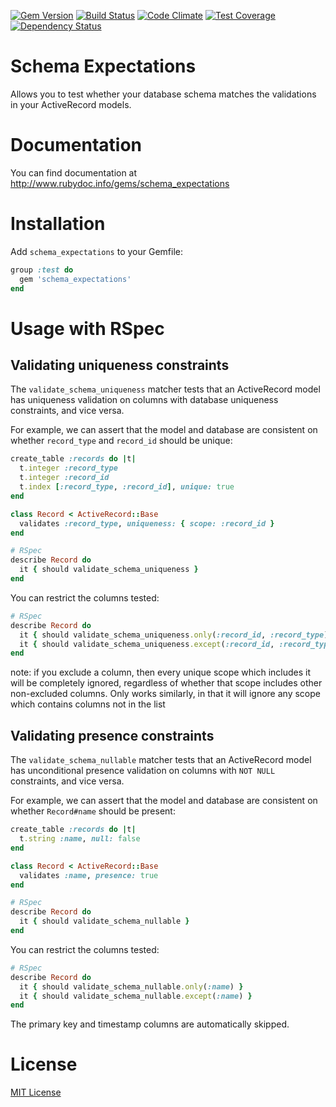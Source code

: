 [![Gem Version](https://badge.fury.io/rb/schema_expectations.svg)](https://rubygems.org/gems/schema_expectations)
[![Build Status](https://travis-ci.org/emma-borhanian/schema_expectations.svg?branch=master)](https://travis-ci.org/emma-borhanian/schema_expectations)
[![Code Climate](https://codeclimate.com/github/emma-borhanian/schema_expectations/badges/gpa.svg)](https://codeclimate.com/github/emma-borhanian/schema_expectations)
[![Test Coverage](https://codeclimate.com/github/emma-borhanian/schema_expectations/badges/coverage.svg)](https://codeclimate.com/github/emma-borhanian/schema_expectations)
[![Dependency Status](https://gemnasium.com/emma-borhanian/schema_expectations.svg)](https://gemnasium.com/emma-borhanian/schema_expectations)

# Schema Expectations

Allows you to test whether your database schema matches the validations in your ActiveRecord models.

# Documentation

You can find documentation at http://www.rubydoc.info/gems/schema_expectations

# Installation

Add `schema_expectations` to your Gemfile:

```ruby
group :test do
  gem 'schema_expectations'
end
```

# Usage with RSpec

## Validating uniqueness constraints

The `validate_schema_uniqueness` matcher tests that an ActiveRecord model
has uniqueness validation on columns with database uniqueness constraints,
and vice versa.

For example, we can assert that the model and database are consistent
on whether `record_type` and `record_id` should be unique:

```ruby
create_table :records do |t|
  t.integer :record_type
  t.integer :record_id
  t.index [:record_type, :record_id], unique: true
end

class Record < ActiveRecord::Base
  validates :record_type, uniqueness: { scope: :record_id }
end

# RSpec
describe Record do
  it { should validate_schema_uniqueness }
end
```

You can restrict the columns tested:

```ruby
# RSpec
describe Record do
  it { should validate_schema_uniqueness.only(:record_id, :record_type) }
  it { should validate_schema_uniqueness.except(:record_id, :record_type) }
end
```

note: if you exclude a column, then every unique scope which includes it will be completely ignored,
regardless of whether that scope includes other non-excluded columns. Only works similarly, in
that it will ignore any scope which contains columns not in the list

## Validating presence constraints

The `validate_schema_nullable` matcher tests that an ActiveRecord model
has unconditional presence validation on columns with `NOT NULL` constraints,
and vice versa.

For example, we can assert that the model and database are consistent
on whether `Record#name` should be present:

```ruby
create_table :records do |t|
  t.string :name, null: false
end

class Record < ActiveRecord::Base
  validates :name, presence: true
end

# RSpec
describe Record do
  it { should validate_schema_nullable }
end
```

You can restrict the columns tested:

```ruby
# RSpec
describe Record do
  it { should validate_schema_nullable.only(:name) }
  it { should validate_schema_nullable.except(:name) }
end
```

The primary key and timestamp columns are automatically skipped.

# License

[MIT License](MIT-LICENSE)
